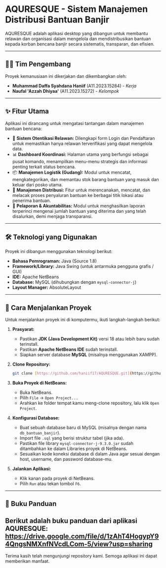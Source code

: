 # AQURESQUE - Sistem Manajemen Distribusi Bantuan Banjir


AQURESQUE adalah aplikasi desktop yang dibangun untuk membantu relawan dan organisasi dalam mengelola dan mendistribusikan bantuan kepada korban bencana banjir secara sistematis, transparan, dan efisien.

---

## 👨‍💻 Tim Pengembang

Proyek kemanusiaan ini dikerjakan dan dikembangkan oleh:

* **Muhammad Daffa Syahdana Haniif** (A11.2023.15284) - *Kerja*
* **Naufal 'Azzah Dhiyaa'** (A11.2023.15272) - *Kelompok*
---

## ✨ Fitur Utama

Aplikasi ini dirancang untuk mengatasi tantangan dalam manajemen bantuan bencana:

* 🔐 **Sistem Otentikasi Relawan:** Dilengkapi form Login dan Pendaftaran untuk memastikan hanya relawan terverifikasi yang dapat mengelola data.
* 📊 **Dashboard Koordinasi:** Halaman utama yang berfungsi sebagai pusat komando, menampilkan menu-menu strategis dan informasi penting terkait status bencana.
* 📦 **Manajemen Logistik (Gudang):** Modul untuk mencatat, mengkategorikan, dan memantau stok barang bantuan yang masuk dan keluar dari posko utama.
* 🚚 **Manajemen Distribusi:** Fitur untuk merencanakan, mencatat, dan melacak proses penyaluran bantuan ke berbagai titik lokasi atau penerima bantuan.
* 📄 **Pelaporan & Akuntabilitas:** Modul untuk menghasilkan laporan terperinci mengenai jumlah bantuan yang diterima dan yang telah disalurkan, demi menjaga transparansi.

---

## 🛠️ Teknologi yang Digunakan

Proyek ini dibangun menggunakan teknologi berikut:

* **Bahasa Pemrograman:** Java (Source 1.8)
* **Framework/Library:** Java Swing (untuk antarmuka pengguna grafis / GUI)
* **IDE:** Apache NetBeans
* **Database:** MySQL (dihubungkan dengan `mysql-connector-j`)
* **Layout Manager:** AbsoluteLayout

---

## 🚀 Cara Menjalankan Proyek

Untuk menjalankan proyek ini di komputermu, ikuti langkah-langkah berikut:

1.  **Prasyarat:**
    * Pastikan **JDK (Java Development Kit)** versi 18 atau lebih baru sudah terinstall.
    * Pastikan **Apache NetBeans IDE** sudah terinstall.
    * Siapkan server database **MySQL** (misalnya menggunakan XAMPP).

2.  **Clone Repository:**
    ```bash
    git clone [https://github.com/haniif17/AQURESQUE.git](https://github.com/haniif17/AQURESQUE.git)
    ```

3.  **Buka Proyek di NetBeans:**
    * Buka NetBeans.
    * Pilih `File` -> `Open Project...`
    * Arahkan ke folder tempat kamu meng-clone repository, lalu klik `Open Project`.

4.  **Konfigurasi Database:**
    * Buat sebuah database baru di MySQL (misalnya dengan nama `db_bantuan_banjir`).
    * Import file `.sql` yang berisi struktur tabel (jika ada).
    * Pastikan file library `mysql-connector-j-9.3.0.jar` sudah ditambahkan ke dalam Libraries proyek di NetBeans.
    * Sesuaikan kode koneksi database di dalam Java agar sesuai dengan host, username, dan password database-mu.

5.  **Jalankan Aplikasi:**
    * Klik kanan pada proyek di NetBeans.
    * Pilih `Run` atau tekan tombol `F6`.

---

## 📸 Buku Panduan

Berikut adalah buku panduan dari aplikasi AQURESQUE:
https://drive.google.com/file/d/1zAhT4HogypY94QngsNMXnfNVcdLCom-5/view?usp=sharing
---

Terima kasih telah mengunjungi repository kami. Semoga aplikasi ini dapat memberikan manfaat.
